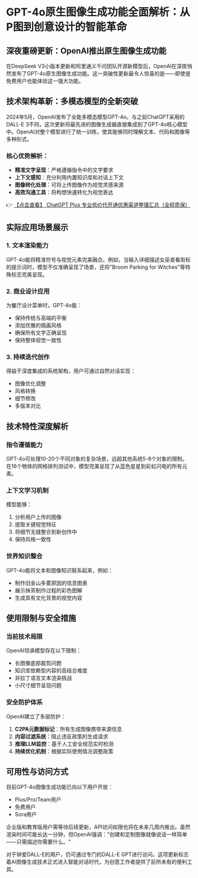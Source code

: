 # GPT-4o原生图像生成功能全面解析：从P图到创意设计的智能革命

## 深夜重磅更新：OpenAI推出原生图像生成功能

在DeepSeek V3小版本更新和阿里通义千问团队开源新模型后，OpenAI在深夜悄然发布了GPT-4o原生图像生成功能。这一突破性更新最令人惊喜的是——即使是免费用户也能体验这一强大功能。

## 技术架构革新：多模态模型的全新突破

2024年5月，OpenAI发布了全能多模态模型GPT-4o。与之前ChatGPT采用的DALL-E 3不同，这次更新将最先进的图像生成器直接集成到了GPT-4o核心模型中。OpenAI对整个模型进行了统一训练，使其能够同时理解文本、代码和图像等多种形式。

### 核心优势解析：
- **精准文字呈现**：严格遵循指令中的文字要求
- **上下文感知**：充分利用内置知识库和对话上下文
- **图像转化处理**：可将上传图像作为视觉灵感来源
- **高效沟通工具**：将构想快速转化为视觉表达

👉 [【点击查看】 ChatGPT Plus 专业低价代开通优惠渠道整理汇总（全程质保）](https://bit.ly/DaiKai)

## 实际应用场景展示

### 1. 文本渲染能力
GPT-4o能将精准符号与视觉元素完美融合。例如，当输入详细描述女巫查看街标的提示词时，模型不仅准确呈现了场景，还将"Broom Parking for Witches"等特殊标志完美呈现。

### 2. 商业设计应用
为餐厅设计菜单时，GPT-4o能：
- 保持传统与高端的平衡
- 添加优雅的插画风格
- 确保所有文字正确呈现
- 保持整体视觉一致性

### 3. 持续迭代创作
得益于深度集成的系统架构，用户可通过自然对话实现：
- 图像优化调整
- 风格转换
- 细节修改
- 多版本对比

## 技术特性深度解析

### 指令遵循能力
GPT-4o可处理10-20个不同对象的复杂场景，远超其他系统5-8个对象的限制。在16个物体的网格排列测试中，模型完美呈现了从蓝色星星到彩虹闪电的所有元素。

### 上下文学习机制
模型能够：
1. 分析用户上传的图像
2. 提取关键视觉特征
3. 将细节无缝整合到新创作中
4. 保持风格一致性

### 世界知识整合
GPT-4o能将文本和图像知识联系起来，例如：
- 制作旧金山多雾原因的信息图表
- 展示抹茶制作过程的彩色图解
- 生成具有文化背景的视觉内容

## 使用限制与安全措施

### 当前技术局限
OpenAI坦承模型存在以下限制：
- 长图像底部裁剪问题
- 知识库依赖型内容的高结合难度
- 非拉丁语言文本渲染挑战
- 小尺寸细节呈现问题

### 安全防护体系
OpenAI建立了多层防护：
1. **C2PA元数据标记**：所有生成图像携带来源信息
2. **内容过滤系统**：阻止违反政策的生成请求
3. **推理LLM监控**：基于人工安全规范实时检测
4. **持续优化机制**：根据实际使用情况调整政策

## 可用性与访问方式

目前GPT-4o图像生成功能已向以下用户开放：
- Plus/Pro/Team用户
- 免费用户
- Sora用户

企业版和教育版用户需等待后续更新，API访问权限也将在未来几周内推出。虽然渲染时间可能长达一分钟，但OpenAI强调："创建和定制图像就像说话一样简单——只需描述你需要什么。"

对于钟爱DALL-E的用户，仍可通过专门的DALL-E GPT进行访问。这项更新标志着AI图像生成技术正式进入智能对话时代，为创意工作者提供了前所未有的便利工具。